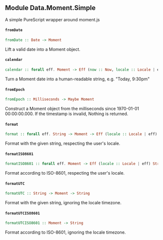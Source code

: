 ## Module Data.Moment.Simple

A simple PureScript wrapper around moment.js

#### `fromDate`

``` purescript
fromDate :: Date -> Moment
```

Lift a valid date into a Moment object.

#### `calendar`

``` purescript
calendar :: forall eff. Moment -> Eff (now :: Now, locale :: Locale | eff) String
```

Turn a Moment date into a human-readable string, e.g. "Today, 9:30pm"

#### `fromEpoch`

``` purescript
fromEpoch :: Milliseconds -> Maybe Moment
```

Construct a Moment object from the milliseconds since
1970-01-01 00:00:00.000. If the timestamp is invalid, Nothing is returned.

#### `format`

``` purescript
format :: forall eff. String -> Moment -> Eff (locale :: Locale | eff) String
```

Format with the given string, respecting the user's locale.

#### `formatISO8601`

``` purescript
formatISO8601 :: forall eff. Moment -> Eff (locale :: Locale | eff) String
```

Format according to ISO-8601, respecting the user's locale.

#### `formatUTC`

``` purescript
formatUTC :: String -> Moment -> String
```

Format with the given string, ignoring the locale timezone.

#### `formatUTCISO8601`

``` purescript
formatUTCISO8601 :: Moment -> String
```

Format according to ISO-8601, ignoring the locale timezone.



